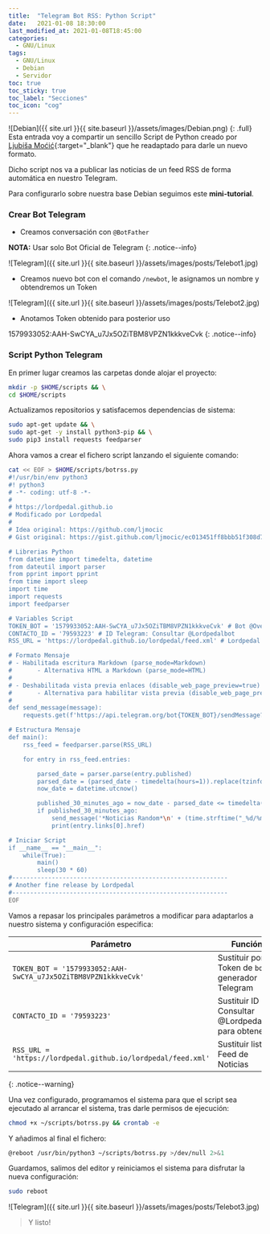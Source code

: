 ```yaml
---
title:  "Telegram Bot RSS: Python Script"
date:   2021-01-08 18:30:00
last_modified_at: 2021-01-08T18:45:00
categories:
  - GNU/Linux
tags:
  - GNU/Linux
  - Debian
  - Servidor
toc: true
toc_sticky: true
toc_label: "Secciones"
toc_icon: "cog"
---
```


![Debian]({{ site.url }}{{ site.baseurl }}/assets/images/Debian.png)
{: .full}
Esta entrada voy a compartir un sencillo Script de Python creado por [Ljubiša Moćić](https://github.com/ljmocic){:target="_blank"} que he readaptado para darle un nuevo formato.

Dicho script nos va a publicar las noticias de un feed RSS de forma automática en nuestro Telegram.

Para configurarlo sobre nuestra base Debian seguimos este **mini-tutorial**.

### Crear Bot Telegram

- Creamos conversación con `@BotFather`

**NOTA:** Usar solo Bot Oficial de Telegram
{: .notice--info}

![Telegram]({{ site.url }}{{ site.baseurl }}/assets/images/posts/Telebot1.jpg)

- Creamos nuevo bot con el comando `/newbot`, le asignamos un nombre y obtendremos un Token

![Telegram]({{ site.url }}{{ site.baseurl }}/assets/images/posts/Telebot2.jpg)

- Anotamos Token obtenido para posterior uso

1579933052:AAH-SwCYA_u7Jx5OZiTBM8VPZN1kkkveCvk
{: .notice--info}


### Script Python Telegram

En primer lugar creamos las carpetas donde alojar el proyecto:

```bash
mkdir -p $HOME/scripts && \
cd $HOME/scripts
```

Actualizamos repositorios y satisfacemos dependencias de sistema:

```bash
sudo apt-get update && \
sudo apt-get -y install python3-pip && \
sudo pip3 install requests feedparser
```

Ahora vamos a crear el fichero script lanzando el siguiente comando:

```bash
cat << EOF > $HOME/scripts/botrss.py
#!/usr/bin/env python3
#! python3
# -*- coding: utf-8 -*-
#
# https://lordpedal.github.io
# Modificado por Lordpedal
#
# Idea original: https://github.com/ljmocic
# Gist original: https://gist.github.com/ljmocic/ec013451ff8bbb51f308d79975d7fdb4

# Librerias Python
from datetime import timedelta, datetime
from dateutil import parser
from pprint import pprint
from time import sleep
import time
import requests
import feedparser

# Variables Script
TOKEN_BOT = '1579933052:AAH-SwCYA_u7Jx5OZiTBM8VPZN1kkkveCvk' # Bot @Overspeed_Bot
CONTACTO_ID = '79593223' # ID Telegram: Consultar @Lordpedalbot
RSS_URL = 'https://lordpedal.github.io/lordpedal/feed.xml' # Lordpedal RSS

# Formato Mensaje
# - Habilitada escritura Markdown (parse_mode=Markdown)
#       - Alternativa HTML a Markdown (parse_mode=HTML)
#
# - Deshabilitada vista previa enlaces (disable_web_page_preview=true)
#       - Alternativa para habilitar vista previa (disable_web_page_preview=false)
#
def send_message(message):
    requests.get(f'https://api.telegram.org/bot{TOKEN_BOT}/sendMessage?chat_id={CONTACTO_ID}&parse_mode=Markdown&disable_web_page_preview=true&text={message}')

# Estructura Mensaje
def main():
    rss_feed = feedparser.parse(RSS_URL)

    for entry in rss_feed.entries:

        parsed_date = parser.parse(entry.published)
        parsed_date = (parsed_date - timedelta(hours=1)).replace(tzinfo=None)
        now_date = datetime.utcnow()

        published_30_minutes_ago = now_date - parsed_date <= timedelta(minutes=30)
        if published_30_minutes_ago:
            send_message('*Noticias Random*\n' + (time.strftime("_%d/%m/20%y_")) + '\n\n' + '*' + entry.title + '*' + '\n\n' + 'Enlace noticia: ' + entry.links[0].href)
            print(entry.links[0].href)

# Iniciar Script
if __name__ == "__main__":
    while(True):
        main()
        sleep(30 * 60)
#------------------------------------------------------------
# Another fine release by Lordpedal
#------------------------------------------------------------
EOF
```

Vamos a repasar los principales parámetros a modificar para adaptarlos a nuestro sistema y configuración especifica:

| Parámetro | Función |
| ------ | ------ |
| `TOKEN_BOT = '1579933052:AAH-SwCYA_u7Jx5OZiTBM8VPZN1kkkveCvk'` | Sustituir por Token de `bot` generador Telegram |
| `CONTACTO_ID = '79593223'` | Sustituir ID , Consultar @Lordpedalbot para obtener |
| `RSS_URL = 'https://lordpedal.github.io/lordpedal/feed.xml'` | Sustituir lista Feed de Noticias |
{: .notice--warning}

Una vez configurado, programamos el sistema para que el script sea ejecutado al arrancar el sistema, tras darle permisos de ejecución:

```bash
chmod +x ~/scripts/botrss.py && crontab -e
```

Y añadimos al final el fichero:

```bash
@reboot /usr/bin/python3 ~/scripts/botrss.py >/dev/null 2>&1
```

Guardamos, salimos del editor y reiniciamos el sistema para disfrutar la nueva configuración:

```bash
sudo reboot
```

![Telegram]({{ site.url }}{{ site.baseurl }}/assets/images/posts/Telebot3.jpg)


> Y listo!

